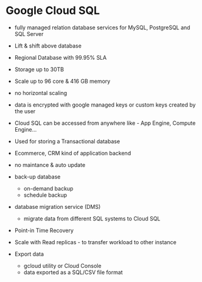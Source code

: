 
# Google Cloud SQL

  - fully managed relation database services for MySQL, PostgreSQL and SQL Server

  - Lift & shift above database

  - Regional Database with 99.95% SLA

  - Storage up to 30TB

  - Scale up to 96 core & 416 GB memory

  - no horizontal scaling

  - data is encrypted with google managed keys or custom keys created by the user

  - Cloud SQL can be accessed from anywhere like - App Engine, Compute Engine...

  - Used for storing a Transactional database

  - Ecommerce, CRM kind of application backend


  - no maintance & auto update

  - back-up database
    * on-demand backup
    * schedule backup

  - database migration service (DMS)
    * migrate data from different SQL systems to Cloud SQL

  - Point-in Time Recovery

  - Scale with Read replicas - to transfer workload to other instance

  - Export data
    * gcloud utility or Cloud Console
    * data exported as a SQL/CSV file format
